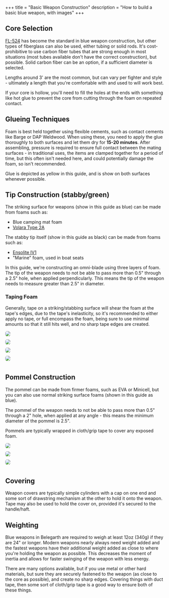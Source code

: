 +++
title = "Basic Weapon Construction"
description = "How to build a basic blue weapon, with images"
+++

<style>
.guide-images {
    display: grid;
    align-items: center;
    grid-template-columns: repeat(auto-fit, minmax(510px, 1fr));
}
.guide-image {
    border-radius: 5px;
    overflow: hidden;
    max-width: 500px;
    margin-bottom: 10px;
}
</style>

## Core Selection

[FL-524](https://goodwinds.com/product/fwet-fl-524-x-417-x-75-0-filament-wound-epoxy-tubing/) has become the standard in blue weapon construction, but other types of fiberglass can also be used, either tubing or solid rods. It's cost-prohibitive to use carbon fiber tubes that are strong enough in most situations (most tubes available don't have the correct construction), but possible. Solid carbon fiber can be an option, if a sufficient diameter is selected.

Lengths around 3' are the most common, but can vary per fighter and style - ultimately a length that you're comfortable with and used to will work best.

If your core is hollow, you'll need to fill the holes at the ends with something like hot glue to prevent the core from cutting through the foam on repeated contact.

## Glueing Techniques

Foam is best held together using flexible cements, such as contact cements like Barge or DAP Weldwood. When using these, you need to apply the glue thoroughly to both surfaces and let them dry for <strong>15-20 minutes</strong>. After assembling, pressure is required to ensure full contact between the mating surfaces - in traditional uses, the items are clamped together for a period of time, but this often isn't needed here, and could potentially damage the foam, so isn't recommended.

Glue is depicted as yellow in this guide, and is show on both surfaces whenever possible.

## Tip Construction (stabby/green)

The striking surface for weapons (show in this guide as blue) can be made from foams such as:

* Blue camping mat foam
* [Volara Type 2A](https://www.foambymail.com/product/volara-foam-type-2a.html)

The stabby tip itself (show in this guide as black) can be made from foams such as:

* [Ensolite IV1](https://foamforyou.com/ensolite-foam)
* "Marine" foam, used in boat seats

In this guide, we're constructing an omni-blade using three layers of foam. The tip of the weapon needs to not be able to pass more than 0.5" through a 2.5" hole, when applied perpendicularly. This means the tip of the weapon needs to measure greater than 2.5" in diameter.

### Taping Foam

Generally, tape on a striking/stabbing surface will shear the foam at the tape's edges, due to the tape's inelasticity, so it's recommended to either apply no tape, or full encompass the foam, being sure to use minimal amounts so that it still hits well, and no sharp tape edges are created.

<div class="guide-images">

<picture>
  <source srcset="tip_1.webp" type="image/webp"> 
  <img class="guide-image" src="tip_1.webp">
</picture>

<picture>
  <source srcset="tip_2.webp" type="image/webp"> 
  <img class="guide-image" src="tip_2.webp">
</picture>

<picture>
  <source srcset="tip_3.webp" type="image/webp"> 
  <img class="guide-image" src="tip_3.webp">
</picture>

<picture>
  <source srcset="tip_4.webp" type="image/webp"> 
  <img class="guide-image" src="tip_4.webp">
</picture>

</div>

## Pommel Construction

The pommel can be made from firmer foams, such as EVA or Minicell, but you can also use normal striking surface foams (shown in this guide as blue).

The pommel of the weapon needs to not be able to pass more than 0.5" through a 2" hole, when applied at any angle - this means the minimum diameter of the pommel is 2.5".

Pommels are typically wrapped in cloth/grip tape to cover any exposed foam.

<div class="guide-images">

<picture>
  <source srcset="pommel_1.webp" type="image/webp"> 
  <img class="guide-image" src="pommel_1.webp">
</picture>

<picture>
  <source srcset="pommel_2.webp" type="image/webp"> 
  <img class="guide-image" src="pommel_2.webp">
</picture>

<picture>
  <source srcset="pommel_3.webp" type="image/webp"> 
  <img class="guide-image" src="pommel_3.webp">
</picture>
</div>

## Covering

Weapon covers are typically simple cylinders with a cap on one end and some sort of drawstring mechanism at the other to hold it onto the weapon. Tape may also be used to hold the cover on, provided it's secured to the handle/haft.

## Weighting

Blue weapons in Belegarth are required to weigh at least 12oz (340g) if they are 24" or longer. Modern weapons nearly always need weight added and the fastest weapons have their additional weight added as close to where you're holding the weapon as possible. This decreases the moment of inertia and allows for faster swinging of the weapon with less energy.

There are many options available, but if you use metal or other hard materials, but sure they are securely fastened to the weapon (as close to the core as possible), and create no sharp edges. Covering things with duct tape, then some sort of cloth/grip tape is a good way to ensure both of these things.